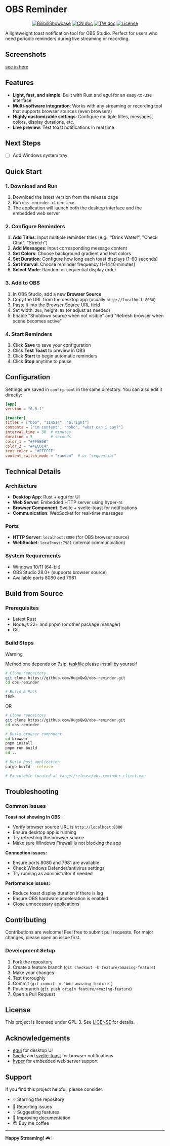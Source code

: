 # OBS Reminder

<p align="center">
    <a href="https://discord.gg/Hvz9Axh84z">
        <img alt="BilibiliShowcase  " src="https://img.shields.io/badge/Bilibili-Showcase-blue"/></a>
    <a href="README-CN.md"><img alt="CN doc" src="https://img.shields.io/badge/docs-简体中文-white" /></a>
    <a href="README-TW.md"><img alt="TW doc" src="https://img.shields.io/badge/docs-繁體中文-white.svg" /></a>
    <a href="LICENSE"><img src="https://img.shields.io/static/v1?label=license&message=GPL&color=white&style=flat" alt="License"/></a>
</p>

A lightweight toast notification tool for OBS Studio. Perfect for users who need periodic reminders during live streaming or recording.

## Screenshots

[see in here](screenshots.md)

## Features

- **Light, fast, and simple**: Built with Rust and egui for an easy-to-use interface
- **Multi-software integration**: Works with any streaming or recording tool that supports browser sources (even browsers)
- **Highly customizable settings**: Configure multiple titles, messages, colors, display durations, etc.
- **Live preview**: Test toast notifications in real time

## Next Steps

- [ ] Add Windows system tray

## Quick Start

### 1. Download and Run

1. Download the latest version from the release page
2. Run `obs-reminder-client.exe`
3. The application will launch both the desktop interface and the embedded web server

### 2. Configure Reminders

1. **Add Titles**: Input multiple reminder titles (e.g., "Drink Water!", "Check Chat", "Stretch")
2. **Add Messages**: Input corresponding message content
3. **Set Colors**: Choose background gradient and text colors
4. **Set Duration**: Configure how long each toast displays (1–60 seconds)
5. **Set Interval**: Choose reminder frequency (1–1440 minutes)
6. **Select Mode**: Random or sequential display order

### 3. Add to OBS

1. In OBS Studio, add a new **Browser Source**
2. Copy the URL from the desktop app (usually `http://localhost:8080`)
3. Paste it into the Browser Source URL field
4. Set width: `265`, height: `85` (or adjust as needed)
5. Enable "Shutdown source when not visible" and "Refresh browser when scene becomes active"

### 4. Start Reminders

1. Click **Save** to save your configuration
2. Click **Test Toast** to preview in OBS
3. Click **Start** to begin automatic reminders
4. Click **Stop** anytime to pause

## Configuration

Settings are saved in `config.toml` in the same directory. You can also edit it directly:

```toml
[app]
version = "0.0.1"

[toaster]
titles = ["bbb", "114514", "alright"]
contents = ["im content", "hoho", "what can i say?"]
interval_time = 30  # minutes
duration = 5        # seconds
color_1 = "#FF6B6B"
color_2 = "#4ECDC4"
text_color = "#FFFFFF"
content_switch_mode = "random"  # or "sequential"
```

## Technical Details

### Architecture

* **Desktop App**: Rust + egui for UI
* **Web Server**: Embedded HTTP server using hyper-rs
* **Browser Component**: Svelte + svelte-toast for notifications
* **Communication**: WebSocket for real-time messages

### Ports

* **HTTP Server**: `localhost:8080` (for OBS browser source)
* **WebSocket**: `localhost:7981` (internal communication)

### System Requirements

* Windows 10/11 (64-bit)
* OBS Studio 28.0+ (supports browser source)
* Available ports 8080 and 7981

## Build from Source

### Prerequisites

* Latest Rust
* Node.js 22+ and pnpm (or other package manager)
* Git

### Build Steps

> [!WARNING]
>
> Method one depends on [7zip](https://www.7-zip.org/), [taskfile](https://taskfile.dev/docs/installation) please install by yourself

```bash
# Clone repository
git clone https://github.com/HugoQwQ/obs-reminder.git
cd obs-reminder

# Build & Pack
task
```

OR

```bash
# Clone repository
git clone https://github.com/HugoQwQ/obs-reminder.git
cd obs-reminder

# Build browser component
cd browser
pnpm install
pnpm run build
cd ..

# Build Rust application
cargo build --release

# Executable located at target/release/obs-reminder-client.exe
```

## Troubleshooting

### Common Issues

**Toast not showing in OBS:**

* Verify browser source URL is `http://localhost:8080`
* Ensure desktop app is running
* Try refreshing the browser source
* Make sure Windows Firewall is not blocking the app

**Connection issues:**

* Ensure ports 8080 and 7981 are available
* Check Windows Defender/antivirus settings
* Try running as administrator if needed

**Performance issues:**

* Reduce toast display duration if there is lag
* Ensure OBS hardware acceleration is enabled
* Close unnecessary applications

## Contributing

Contributions are welcome! Feel free to submit pull requests. For major changes, please open an issue first.

### Development Setup

1. Fork the repository
2. Create a feature branch (`git checkout -b feature/amazing-feature`)
3. Make your changes
4. Test thoroughly
5. Commit (`git commit -m 'Add amazing feature'`)
6. Push branch (`git push origin feature/amazing-feature`)
7. Open a Pull Request

## License

This project is licensed under GPL-3. See [LICENSE](LICENSE) for details.

## Acknowledgements

* [egui](https://github.com/emilk/egui) for desktop UI
* [Svelte](https://svelte.dev/) and [svelte-toast](https://github.com/zerodevx/svelte-toast) for browser notifications
* [hyper](https://hyper.rs/) for embedded web server support

## Support

If you find this project helpful, please consider:

* ⭐ Starring the repository
* 🐛 Reporting issues
* 💡 Suggesting features
* 📖 Improving documentation
* 😍 Buy me coffee

---

**Happy Streaming!** 🎮✨
